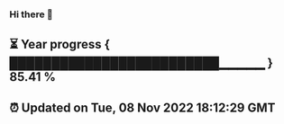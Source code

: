 ### Hi there 👋
⏳ Year progress { █████████████████████████▁▁▁▁▁ } 85.41 %
---
⏰ Updated on Tue, 08 Nov 2022 18:12:29 GMT
---
